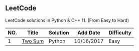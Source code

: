 ## LeetCode

LeetCode solutions in Python & C++ 11. (From Easy to Hard) 

| NO.  | Title                                    | Solution | Add Date   | Difficulty |
| ---- | ---------------------------------------- | -------- | ---------- | ---------- |
| 1    | [Two Sum](https://leetcode.com/problems/two-sum/description/) | Python   | 10/16/2017 | Easy       |

